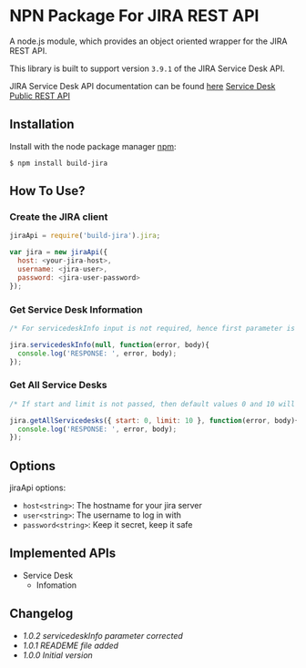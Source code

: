 # NPN Package For JIRA REST API

A node.js module, which provides an object oriented wrapper for the JIRA REST API.

This library is built to support version `3.9.1` of the JIRA Service Desk API.

JIRA Service Desk API documentation can be found [here](https://docs.atlassian.com/jira-servicedesk/REST/3.9.1/)
[Service Desk Public REST API](https://developer.atlassian.com/cloud/jira/service-desk/rest/#api-servicedesk-get)

## Installation

Install with the node package manager [npm](http://npmjs.org):

```shell
$ npm install build-jira
```

## How To Use?

### Create the JIRA client

```js
jiraApi = require('build-jira').jira;

var jira = new jiraApi({
  host: <your-jira-host>,
  username: <jira-user>,
  password: <jira-user-password>
});
```

### Get Service Desk Information

```js
/* For servicedeskInfo input is not required, hence first parameter is null in this call. */

jira.servicedeskInfo(null, function(error, body){
  console.log('RESPONSE: ', error, body);
});
```

### Get All Service Desks

```js
/* If start and limit is not passed, then default values 0 and 10 will get applied respectively */

jira.getAllServicedesks({ start: 0, limit: 10 }, function(error, body){
  console.log('RESPONSE: ', error, body);
});
```

## Options

jiraApi options: <!-- * `protocol<string>`: Typically 'http:' or 'https:' -->

- `host<string>`: The hostname for your jira server
- `user<string>`: The username to log in with
- `password<string>`: Keep it secret, keep it safe

## Implemented APIs

- Service Desk
  - Infomation

## Changelog

- _1.0.2 servicedeskInfo parameter corrected_
- _1.0.1 READEME file added_
- _1.0.0 Initial version_
